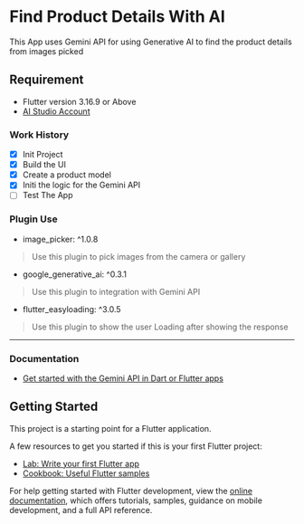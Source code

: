 # Find Product Details With AI

This App uses Gemini API for using Generative AI to find the product details from images picked

## Requirement

- Flutter version 3.16.9 or Above
- [AI Studio Account](https://aistudio.google.com/app/apikey)

### Work History

- [x] Init Project
- [x] Build the UI
- [x] Create a product model
- [x] Initi the logic for the Gemini API
- [ ] Test The App

### Plugin Use

- image_picker: ^1.0.8

> Use this plugin to pick images from the camera or gallery

- google_generative_ai: ^0.3.1

> Use this plugin to integration with Gemini API

- flutter_easyloading: ^3.0.5

> Use this plugin to show the user Loading after showing the response

-----------

### Documentation

- [Get started with the Gemini API in Dart or Flutter apps](https://ai.google.dev/gemini-api/docs/get-started/dart)

## Getting Started

This project is a starting point for a Flutter application.

A few resources to get you started if this is your first Flutter project:

- [Lab: Write your first Flutter app](https://docs.flutter.dev/get-started/codelab)
- [Cookbook: Useful Flutter samples](https://docs.flutter.dev/cookbook)

For help getting started with Flutter development, view the
[online documentation](https://docs.flutter.dev/), which offers tutorials,
samples, guidance on mobile development, and a full API reference.
